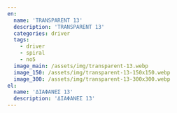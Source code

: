 ```yaml
---
en:
  name: 'TRANSPARENT 13'
  description: 'TRANSPARENT 13'
  categories: driver
  tags:
    - driver
    - spiral
    - no5
  image_main: /assets/img/transparent-13.webp
  image_150: /assets/img/transparent-13-150x150.webp
  image_300: /assets/img/transparent-13-300x300.webp
el:
  name: 'ΔΙΑΦΑΝΕΣ 13'
  description: 'ΔΙΑΦΑΝΕΣ 13'
---
```

